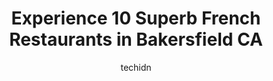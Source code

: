 ---
layout: ampstory
image: https://i0.wp.com/www.depkes.org/wp-content/uploads/2023/06/french-restaurants-0-in-bakersfield-ca-1685804365.jpeg?resize=640,853
author: techidn
featured: false
description: Discover the impressive array of French Restaurants options in Bakersfield CA, where you can find 10 of the largest French Restaurants establishments in the area. From renowned classics to h
title: Experience 10 Superb French Restaurants in Bakersfield CA
cover:
   title: Experience 10 Superb French Restaurants in Bakersfield CA
   subtitle: Rickpate
   background: https://www.depkes.org/wp-content/uploads/2023/06/french-restaurants-0-in-bakersfield-ca-1685804365.jpeg

pages: 
 - layout: thirds
   top: <h1>#1 Wool Growers Restaurant</h1>
   bottom: "<p>The restaurant is located among warehouses.  Driving through the neighborhood, we were a little uneasy.  We were able to find a spot at the adjacent lot.  Definitely the </p>"
   background: https://www.depkes.org/wp-content/uploads/2023/06/french-restaurants-1-in-bakersfield-ca-1685804366.jpeg
   backgroundblur: true
 - layout: thirds
   top: <h1>#2 Marie Callenders Restaurant & Bakery</h1>
   bottom: "<p>Excellent food excellent service. Apple pie a la mode is amazing. Ask them to heat the pie. Definetly get the ice cream in a separate bowl.</p>"
   background: https://www.depkes.org/wp-content/uploads/2023/06/french-restaurants-2-in-bakersfield-ca-1685804366.jpeg
   cta:
      link: https://www.depkes.org/blog/experience-10-superb-french-restaurants-in-bakersfield-ca/
      text: Experience 10 Superb French Restaurants in Bakersfield CA
 - layout: thirds
   top: <h1>#3 Pyrenees Cafe</h1>
   bottom: "<p>601 Sumner St, Bakersfield, CA 93305, United States</p>"
   background: https://www.depkes.org/wp-content/uploads/2023/06/french-restaurants-3-in-bakersfield-ca-1685804367.jpeg
   cta:
      link: https://www.depkes.org/blog/experience-10-superb-french-restaurants-in-bakersfield-ca/
      text: Experience 10 Superb French Restaurants in Bakersfield CA
 - layout: thirds
   top: <h1>#4 Sugar Mill</h1>
   bottom: "<p>2523 N Chester Ave, Bakersfield, CA 93308, United States</p>"
   background: https://images.unsplash.com/photo-1527066579998-dbbae57f45ce?ixlib=rb-4.0.3&ixid=MnwxMjA3fDB8MHxwaG90by1wYWdlfHx8fGVufDB8fHx8&auto=format&fit=crop&w=640&h=853&q=80
   cta:
      link: https://www.depkes.org/blog/experience-10-superb-french-restaurants-in-bakersfield-ca/
      text: Experience 10 Superb French Restaurants in Bakersfield CA
 - layout: thirds
   top: <h1>#5 Benjis French Basque Restaurant</h1>
   bottom: "<p>4001 Rosedale Hwy, Bakersfield, CA 93308, United States</p>"
   background: https://images.unsplash.com/photo-1534312527009-56c7016453e6?ixlib=rb-4.0.3&ixid=MnwxMjA3fDB8MHxwaG90by1wYWdlfHx8fGVufDB8fHx8&auto=format&fit=crop&w=640&h=853&q=80
   cta:
      link: https://www.depkes.org/blog/experience-10-superb-french-restaurants-in-bakersfield-ca/
      text: Experience 10 Superb French Restaurants in Bakersfield CA
 - layout: thirds
   top: <h1>#6 The 18hundred</h1>
   bottom: "<p>1800 Chester Ave, Bakersfield, CA 93301, United States</p>"
   background: https://images.unsplash.com/photo-1580610447943-1bfbef5efe07?ixlib=rb-4.0.3&ixid=MnwxMjA3fDB8MHxwaG90by1wYWdlfHx8fGVufDB8fHx8&auto=format&fit=crop&w=640&h=853&q=80
   cta:
      link: https://www.depkes.org/blog/experience-10-superb-french-restaurants-in-bakersfield-ca/
      text: Experience 10 Superb French Restaurants in Bakersfield CA
 - layout: thirds
   top: <h1>#7 Donna Kayes Cafe</h1>
   bottom: "<p>212 Oak St, Bakersfield, CA 93304, United States</p>"
   background: https://images.unsplash.com/photo-1564951434112-64d74cc2a2d7?ixlib=rb-4.0.3&ixid=MnwxMjA3fDB8MHxwaG90by1wYWdlfHx8fGVufDB8fHx8&auto=format&fit=crop&w=640&h=853&q=80
   cta:
      link: https://www.depkes.org/blog/experience-10-superb-french-restaurants-in-bakersfield-ca/
      text: Experience 10 Superb French Restaurants in Bakersfield CA
 - layout: thirds
   middle: Continue reading...
   background: https://images.unsplash.com/photo-1561679660-d00ee1e0dc8e?ixlib=rb-4.0.3&ixid=MnwxMjA3fDB8MHxwaG90by1wYWdlfHx8fGVufDB8fHx8&auto=format&fit=crop&w=640&h=853&q=80
   cta:
      link: https://www.depkes.org/blog/experience-10-superb-french-restaurants-in-bakersfield-ca/
      text: Experience 10 Superb French Restaurants in Bakersfield CA
      
---